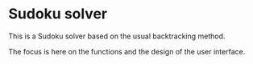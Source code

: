 # Sudoku solver

This is a Sudoku solver based on the usual backtracking method.

The focus is here on the functions and the design of the user interface.
